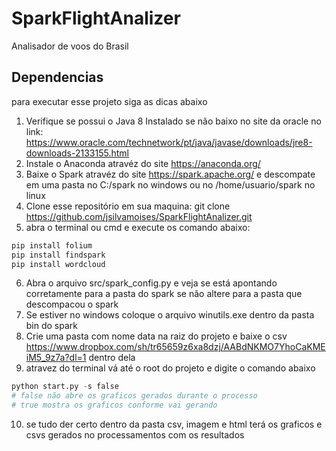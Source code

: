 # SparkFlightAnalizer
Analisador de voos do Brasil

## Dependencias
para executar esse projeto siga as dicas abaixo
1) Verifique se possui o Java 8 Instalado se não baixo no site da oracle 
no link: https://www.oracle.com/technetwork/pt/java/javase/downloads/jre8-downloads-2133155.html
2) Instale o Anaconda atravéz do site https://anaconda.org/
3) Baixe o Spark atravéz do site https://spark.apache.org/ e descompate em uma pasta no C:/spark no windows ou no /home/usuario/spark no linux
4) Clone esse repositório em sua maquina: git clone https://github.com/jsilvamoises/SparkFlightAnalizer.git
5) abra o terminal ou cmd e execute os comando abaixo:


```python
pip install folium
pip install findspark
pip install wordcloud
```

6) Abra o arquivo src/spark_config.py e veja se está apontando corretamente para a pasta do spark
se não altere para a pasta que descompacou o spark
7) Se estiver no windows coloque o arquivo winutils.exe dentro da pasta bin do spark
8) Crie uma pasta com nome data na raiz do projeto e baixe o csv https://www.dropbox.com/sh/tr65659z6xa8dzj/AABdNKMO7YhoCaKMEiM5_9z7a?dl=1 dentro dela
9) atravez do terminal vá até o root do projeto e digite o comando abaixo

```python
python start.py -s false
# false não abre os graficos gerados durante o processo
# true mostra os graficos conforme vai gerando

```
10) se tudo der certo dentro da pasta csv, imagem e html terá os graficos e csvs gerados no processamentos com os resultados

